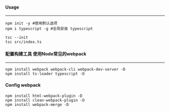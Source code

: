 #### Usage
-----

```shell
npm init -y #使用默认选项
npm i typescript -g #全局安装 typescript

tsc --init
tsc src/index.ts 
```

#### 配置构建工具 使用Node常见的webpack
-----
```shell
npm install webpack webpack-cli webpack-dev-server -D
npm install ts-loader typescript -D
```

#### Config webpack
```shell
npm install html-webpack-plugin -D
npm install clean-webpack-plugin -D
npm install webpack-merge -D
```